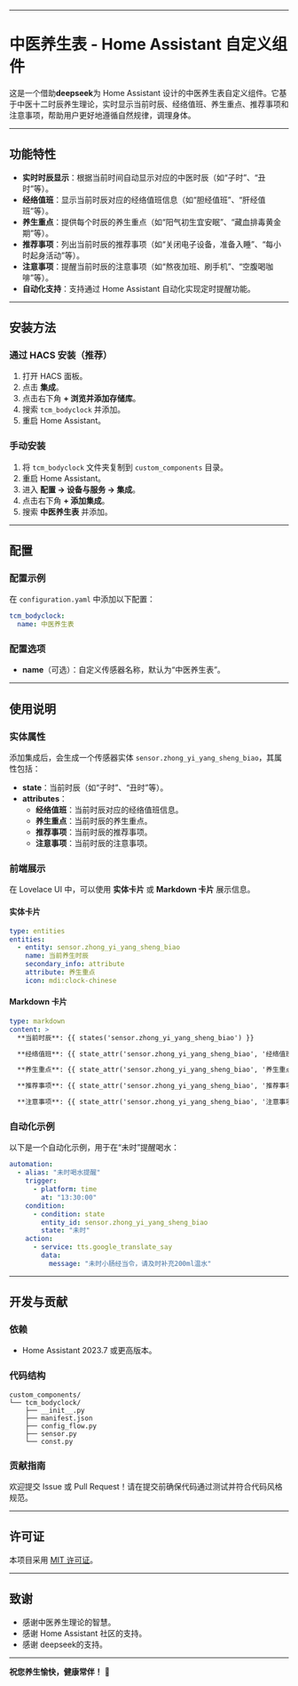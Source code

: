 
---

# 中医养生表 - Home Assistant 自定义组件

这是一个借助**deepseek**为 Home Assistant 设计的中医养生表自定义组件。它基于中医十二时辰养生理论，实时显示当前时辰、经络值班、养生重点、推荐事项和注意事项，帮助用户更好地遵循自然规律，调理身体。

---

## 功能特性

- **实时时辰显示**：根据当前时间自动显示对应的中医时辰（如“子时”、“丑时”等）。
- **经络值班**：显示当前时辰对应的经络值班信息（如“胆经值班”、“肝经值班”等）。
- **养生重点**：提供每个时辰的养生重点（如“阳气初生宜安眠”、“藏血排毒黄金期”等）。
- **推荐事项**：列出当前时辰的推荐事项（如“关闭电子设备，准备入睡”、“每小时起身活动”等）。
- **注意事项**：提醒当前时辰的注意事项（如“熬夜加班、刷手机”、“空腹喝咖啡”等）。
- **自动化支持**：支持通过 Home Assistant 自动化实现定时提醒功能。

---

## 安装方法

### 通过 HACS 安装（推荐）
1. 打开 HACS 面板。
2. 点击 **集成**。
3. 点击右下角 **+ 浏览并添加存储库**。
4. 搜索 `tcm_bodyclock` 并添加。
5. 重启 Home Assistant。

### 手动安装
1. 将 `tcm_bodyclock` 文件夹复制到 `custom_components` 目录。
2. 重启 Home Assistant。
3. 进入 **配置 -> 设备与服务 -> 集成**。
4. 点击右下角 **+ 添加集成**。
5. 搜索 **中医养生表** 并添加。

---

## 配置

### 配置示例
在 `configuration.yaml` 中添加以下配置：

```yaml
tcm_bodyclock:
  name: 中医养生表
```

### 配置选项
- **name**（可选）：自定义传感器名称，默认为“中医养生表”。

---

## 使用说明

### 实体属性
添加集成后，会生成一个传感器实体 `sensor.zhong_yi_yang_sheng_biao`，其属性包括：
- **state**：当前时辰（如“子时”、“丑时”等）。
- **attributes**：
  - **经络值班**：当前时辰对应的经络值班信息。
  - **养生重点**：当前时辰的养生重点。
  - **推荐事项**：当前时辰的推荐事项。
  - **注意事项**：当前时辰的注意事项。

### 前端展示
在 Lovelace UI 中，可以使用 **实体卡片** 或 **Markdown 卡片** 展示信息。

#### 实体卡片
```yaml
type: entities
entities:
  - entity: sensor.zhong_yi_yang_sheng_biao
    name: 当前养生时辰
    secondary_info: attribute
    attribute: 养生重点
    icon: mdi:clock-chinese
```

#### Markdown 卡片
```yaml
type: markdown
content: >
  **当前时辰**: {{ states('sensor.zhong_yi_yang_sheng_biao') }}

  **经络值班**: {{ state_attr('sensor.zhong_yi_yang_sheng_biao', '经络值班') }}

  **养生重点**: {{ state_attr('sensor.zhong_yi_yang_sheng_biao', '养生重点') }}

  **推荐事项**: {{ state_attr('sensor.zhong_yi_yang_sheng_biao', '推荐事项') }}

  **注意事项**: {{ state_attr('sensor.zhong_yi_yang_sheng_biao', '注意事项') }}
```

### 自动化示例
以下是一个自动化示例，用于在“未时”提醒喝水：

```yaml
automation:
  - alias: "未时喝水提醒"
    trigger:
      - platform: time
        at: "13:30:00"
    condition:
      - condition: state
        entity_id: sensor.zhong_yi_yang_sheng_biao
        state: "未时"
    action:
      - service: tts.google_translate_say
        data:
          message: "未时小肠经当令，请及时补充200ml温水"
```

---

## 开发与贡献

### 依赖
- Home Assistant 2023.7 或更高版本。

### 代码结构
```
custom_components/
└── tcm_bodyclock/
    ├── __init__.py
    ├── manifest.json
    ├── config_flow.py
    ├── sensor.py
    └── const.py
```

### 贡献指南
欢迎提交 Issue 或 Pull Request！请在提交前确保代码通过测试并符合代码风格规范。

---

## 许可证

本项目采用 [MIT 许可证](LICENSE)。

---

## 致谢

- 感谢中医养生理论的智慧。
- 感谢 Home Assistant 社区的支持。
- 感谢 deepseek的支持。

---


**祝您养生愉快，健康常伴！** 🌿